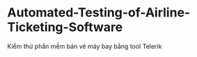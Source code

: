 # Automated-Testing-of-Airline-Ticketing-Software
Kiểm thử phần mềm bán vé máy bay bằng tool Telerik
